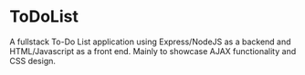 # ToDoList

A fullstack To-Do List application using Express/NodeJS as a backend and HTML/Javascript as a front end. Mainly to showcase AJAX functionality and CSS design.
